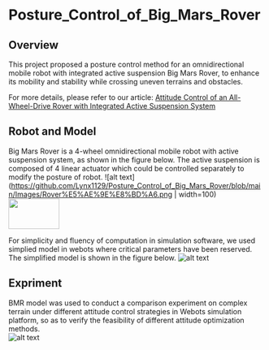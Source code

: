 # Posture_Control_of_Big_Mars_Rover

## Overview
This project proposed a posture control method for an omnidirectional mobile robot with integrated active suspension Big Mars Rover, to enhance its mobility and stability while crossing uneven terrains and obstacles.

For more details, please refer to our article: [Attitude Control of an All-Wheel-Drive Rover with Integrated Active Suspension System](https://ieeexplore.ieee.org/document/10106596)

## Robot and Model
Big Mars Rover is a 4-wheel omnidirectional mobile robot with active suspension system, as shown in the figure below. The active suspension is composed of 4 linear actuator which could be controlled separately to modify the posture of robot. 
![alt text](https://github.com/Lynx1129/Posture_Control_of_Big_Mars_Rover/blob/main/Images/Rover%E5%AE%9E%E8%BD%A6.png | width=100)
<img src="[https://your-image-url.type](https://github.com/Lynx1129/Posture_Control_of_Big_Mars_Rover/blob/main/Images/Rover%E5%AE%9E%E8%BD%A6.png)" width="100" height="60">

For simplicity and fluency of computation in simulation software, we used simplied model in webots where critical parameters have been reserved. The simplified model is shown in the figure below. 
![alt text](https://github.com/Lynx1129/Posture_Control_of_Big_Mars_Rover/blob/main/Images/Rover_Sensor.png "BMR2")

## Expriment
BMR model was used to conduct a comparison experiment on complex terrain under different attitude control strategies in Webots simulation platform, so as to verify the feasibility of different attitude optimization methods.  
![alt text](https://github.com/Lynx1129/Posture_Control_of_Big_Mars_Rover/blob/main/Images/Rover%E8%BF%87%E5%B4%8E%E5%B2%96%E8%B7%AF%E9%9D%A2.png "experiment")



